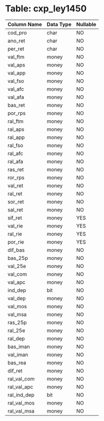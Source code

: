 # Table: cxp_ley1450

| Column Name | Data Type | Nullable |
|-------------|-----------|----------|
| cod_pro | char | NO |
| ano_ret | char | NO |
| per_ret | char | NO |
| val_ftm | money | NO |
| val_aps | money | NO |
| val_app | money | NO |
| val_fso | money | NO |
| val_afc | money | NO |
| val_afa | money | NO |
| bas_ret | money | NO |
| por_rps | money | NO |
| ral_ftm | money | NO |
| ral_aps | money | NO |
| ral_app | money | NO |
| ral_fso | money | NO |
| ral_afc | money | NO |
| ral_afa | money | NO |
| ras_ret | money | NO |
| ror_rps | money | NO |
| val_ret | money | NO |
| ral_ret | money | NO |
| sor_ret | money | NO |
| sal_ret | money | NO |
| sif_ret | money | YES |
| val_rie | money | YES |
| ral_rie | money | YES |
| por_rie | money | YES |
| dif_bas | money | NO |
| bas_25p | money | NO |
| val_25e | money | NO |
| val_com | money | NO |
| val_apc | money | NO |
| ind_dep | bit | NO |
| val_dep | money | NO |
| val_mos | money | NO |
| val_msa | money | NO |
| ras_25p | money | NO |
| ral_25e | money | NO |
| ral_dep | money | NO |
| bas_iman | money | NO |
| val_iman | money | NO |
| bas_rea | money | NO |
| dif_ret | money | NO |
| ral_val_com | money | NO |
| ral_val_apc | money | NO |
| ral_ind_dep | bit | NO |
| ral_val_mos | money | NO |
| ral_val_msa | money | NO |
